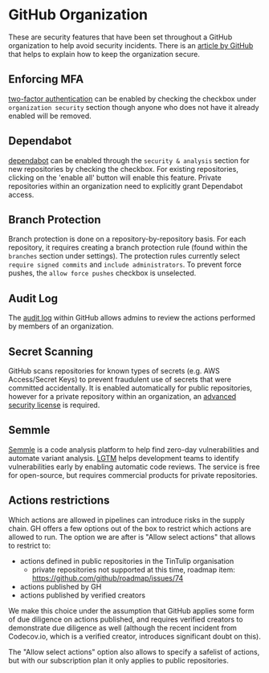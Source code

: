 # GitHub Organization

These are security features that have been set throughout a GitHub organization to help avoid security incidents. There is an [article by GitHub](https://docs.github.com/en/organizations/keeping-your-organization-secure) that helps to explain how to keep the organization secure.

## Enforcing MFA

[two-factor authentication](https://github.com/organizations/documentation/settings/security) can be enabled by checking the checkbox under `organization security` section though anyone who does not have it already enabled will be removed.

## Dependabot

[dependabot](https://github.com/organizations/documentation/settings/security_analysis) can be enabled through the `security & analysis` section for new repositories by checking the checkbox. For existing repositories, clicking on the 'enable all' button will enable this feature. Private repositories within an organization need to explicitly grant Dependabot access.

## Branch Protection

Branch protection is done on a repository-by-repository basis. For each repository, it requires creating a branch protection rule (found within the `branches` section under settings). The protection rules currently select `require signed commits` and `include administrators`. To prevent force pushes, the `allow force pushes` checkbox is unselected.

## Audit Log

The [audit log](https://docs.github.com/en/organizations/keeping-your-organization-secure/reviewing-the-audit-log-for-your-organization) within GitHub allows admins to review the actions performed by members of an organization.

## Secret Scanning

GitHub scans repositories for known types of secrets (e.g. AWS Access/Secret Keys) to prevent fraudulent use of secrets that were committed accidentally. It is enabled automatically for public repositories, however for a private repository within an organization, an [advanced security license](https://docs.github.com/en/github/getting-started-with-github/about-github-advanced-security) is required.

## Semmle

[Semmle](https://semmle.com) is a code analysis platform to help find zero-day vulnerabilities and automate variant analysis. [LGTM](https://lgtm.com/) helps development teams to identify vulnerabilities early by enabling automatic code reviews. The service is free for open-source, but requires commercial products for private repositories.

## Actions restrictions

Which actions are allowed in pipelines can introduce risks in the supply chain.
GH offers a few options out of the box to restrict which actions are allowed to run. The option we are after is "Allow select actions" that allows to restrict to:
- actions defined in public repositories in the TinTulip organisation
  - private repositories not supported at this time, roadmap item: https://github.com/github/roadmap/issues/74
- actions published by GH
- actions published by verified creators

We make this choice under the assumption that GitHub applies some form of due diligence on actions published, and requires verified creators to demonstrate due diligence as well (although the recent incident from Codecov.io, which is a verified creator, introduces significant doubt on this).

The "Allow select actions" option also allows to specify a safelist of actions, but with our subscription plan it only applies to public repositories.